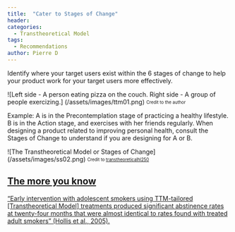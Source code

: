 ```yaml
---
title:  "Cater to Stages of Change"
header:
categories:
  - Transtheoretical Model
tags:
  - Recommendations
author: Pierre D
---
```


Identify where your target users exist within the 6 stages of change to help your product work for your target users more effectively.

![Left side - A person eating pizza on the couch. Right side - A group of people exercizing.] (/assets/images/ttm01.png)
<sub><sup>Credit to the author</sub></sup>

Example: A is in the Precontemplation stage of practicing a healthy lifestyle. B is in the Action stage, and exercises with her friends regularly. When designing a product related to improving personal health, consult the Stages of Change to understand if you are designing for A or B.

![The Transtheoretical Model or Stages of Change] (/assets/images/ss02.png)
<sub><sup>Credit to <a href="https://transtheoreticalhl250.weebly.com/key-points.html">transtheoreticalhl250</sub></sup>

## The more you know
“Early intervention with adolescent smokers using TTM-tailored [Transtheoretical Model] treatments produced significant abstinence rates at twenty-four months that were almost identical to rates found with treated adult smokers” (Hollis et al., 2005).
